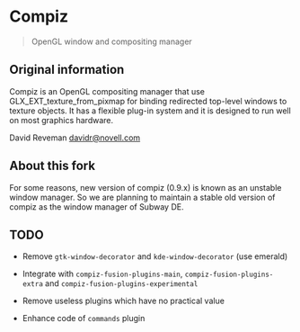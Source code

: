 # Compiz
> OpenGL window and compositing manager

## Original information

Compiz is an OpenGL compositing manager that use GLX_EXT_texture_from_pixmap
for binding redirected top-level windows to texture objects. It has a flexible
plug-in system and it is designed to run well on most graphics hardware. 

David Reveman
davidr@novell.com


## About this fork

For some reasons, new version of compiz (0.9.x) is known as an unstable window manager. So we are planning to maintain a stable old version of compiz as the window manager of Subway DE. 

## TODO

- Remove `gtk-window-decorator` and `kde-window-decorator` (use emerald)

- Integrate with `compiz-fusion-plugins-main`, `compiz-fusion-plugins-extra` and `compiz-fusion-plugins-experimental`

- Remove useless plugins which have no practical value

- Enhance code of `commands` plugin